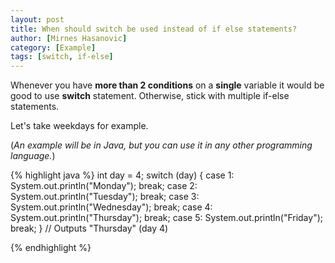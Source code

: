 ```yaml
---
layout: post
title: When should switch be used instead of if else statements?
author: [Mirnes Hasanovic]
category: [Example]
tags: [switch, if-else]
---
```


Whenever you have **more than 2 conditions** on a **single** variable it would be good to use **switch** statement. 
Otherwise, stick with multiple if-else statements.

Let's take weekdays for example. 

(*An example will be in Java, but you can use it in any other programming language.*)

{% highlight java %}
int day = 4;
switch (day) {
  case 1:
    System.out.println("Monday");
    break;
  case 2:
    System.out.println("Tuesday");
    break;
  case 3:
    System.out.println("Wednesday");
    break;
  case 4:
    System.out.println("Thursday");
    break;
  case 5:
    System.out.println("Friday");
    break;
}
// Outputs "Thursday" (day 4)

{% endhighlight %}